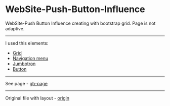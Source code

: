 # WebSite-Push-Button-Influence
WebSite-Push Button Influence creating with bootstrap grid. Page is not adaptive.

---

I used this elements: 
* [Grid](http://getbootstrap.com/css/#grid)
* [Navigation menu](http://getbootstrap.com/components/#navbar)
* [Jumbotron](http://getbootstrap.com/components/#jumbotron)
* [Button](http://getbootstrap.com/components/#btn-groups)

---

See page - [gh-page](https://slasherio.github.io/WebSite-Push-Button-Influence/)

---

Original file with layout - [origin](https://s3-us-west-1.amazonaws.com/pbinfluence/Push+Button+Influence+Authority+Website+2016.pdf)
